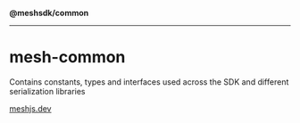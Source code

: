 **@meshsdk/common**

***

# mesh-common

Contains constants, types and interfaces used across the SDK and different serialization libraries

[meshjs.dev](https://meshjs.dev/)

